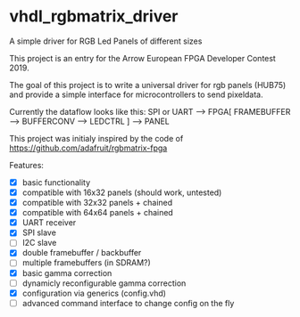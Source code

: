 # vhdl_rgbmatrix_driver
A simple driver for RGB Led Panels of different sizes

This project is an entry for the Arrow European FPGA Developer Contest 2019.

The goal of this project is to write a universal driver for rgb panels (HUB75) and provide a simple interface for microcontrollers to send pixeldata.  

Currently the dataflow looks like this:
SPI or UART --> FPGA[ FRAMEBUFFER --> BUFFERCONV --> LEDCTRL ] --> PANEL

This project was initialy inspired by the code of https://github.com/adafruit/rgbmatrix-fpga

Features:
- [x] basic functionality
- [x] compatible with 16x32 panels (should work, untested)
- [x] compatible with 32x32 panels + chained
- [x] compatible with 64x64 panels + chained
- [x] UART receiver
- [x] SPI slave 
- [ ] I2C slave
- [x] double framebuffer / backbuffer
- [ ] multiple framebuffers (in SDRAM?)
- [x] basic gamma correction
- [ ] dynamicly reconfigurable gamma correction
- [x] configuration via generics (config.vhd)
- [ ] advanced command interface to change config on the fly
